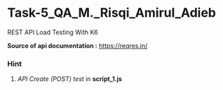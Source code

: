 # Task-5_QA_M._Risqi_Amirul_Adieb
REST API Load Testing With K6

**Source of api documentation :** https://reqres.in/

### Hint
1. *API Create (POST) test* in **script_1.js**